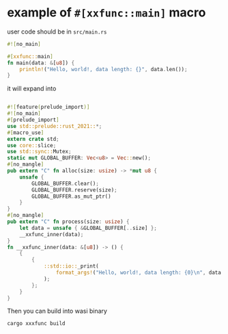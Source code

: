 # example of `#[xxfunc::main]` macro

user code should be in `src/main.rs`

```rust
#![no_main]

#[xxfunc::main]
fn main(data: &[u8]) {
    println!("Hello, world!, data length: {}", data.len());
}
```

it will expand into

```rust

#![feature(prelude_import)]
#![no_main]
#[prelude_import]
use std::prelude::rust_2021::*;
#[macro_use]
extern crate std;
use core::slice;
use std::sync::Mutex;
static mut GLOBAL_BUFFER: Vec<u8> = Vec::new();
#[no_mangle]
pub extern "C" fn alloc(size: usize) -> *mut u8 {
    unsafe {
        GLOBAL_BUFFER.clear();
        GLOBAL_BUFFER.reserve(size);
        GLOBAL_BUFFER.as_mut_ptr()
    }
}
#[no_mangle]
pub extern "C" fn process(size: usize) {
    let data = unsafe { &GLOBAL_BUFFER[..size] };
    __xxfunc_inner(data);
}
fn __xxfunc_inner(data: &[u8]) -> () {
    {
        {
            ::std::io::_print(
                format_args!("Hello, world!, data length: {0}\n", data.len()),
            );
        };
    }
}
```

Then you can build into wasi binary

```console
cargo xxxfunc build
```
